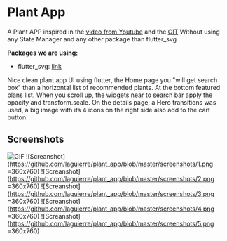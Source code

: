 # Plant App

A Plant APP inspired in the [video from Youtube](https://youtu.be/LN668OAUrK4) and the [GIT](https://github.com/abuanwar072/Plant-App-Flutter-UI)
Without using any State Manager and any other package than flutter_svg

**Packages we are using:**

- flutter_svg: [link](https://pub.dev/packages/flutter_svg)

Nice clean plant app UI using flutter, the Home page you "will get search box" than a horizontal list of recommended plants. At the bottom featured plans list.
When you scroll up, the widgets near to search bar apply the opacity and transform.scale.
On the details page, a Hero transitions was used, a big image with its 4 icons on the right side also add to the cart button.

## Screenshots
![GIF](https://github.com/laguierre/plant_app/blob/master/screenshots/plant%20app.gif)
![Screanshot](https://github.com/laguierre/plant_app/blob/master/screenshots/1.png =360x760)
![Screanshot](https://github.com/laguierre/plant_app/blob/master/screenshots/2.png =360x760)
![Screanshot](https://github.com/laguierre/plant_app/blob/master/screenshots/3.png =360x760)
![Screanshot](https://github.com/laguierre/plant_app/blob/master/screenshots/4.png =360x760)
![Screanshot](https://github.com/laguierre/plant_app/blob/master/screenshots/5.png =360x760)